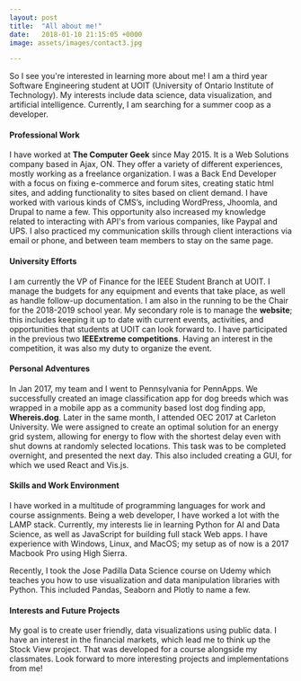 ```yaml
---
layout: post
title:  "All about me!"
date:   2018-01-10 21:15:05 +0000
image: assets/images/contact3.jpg

---
```



So I see you're interested in learning more about me! I am a third year Software Engineering student at UOIT (University of Ontario Institute of Technology). My interests include data science, data visualization, and artificial intelligence. Currently, I am searching for a summer coop as a developer.


#### Professional Work

I have worked at **The Computer Geek** since May 2015. It is a Web Solutions company based in Ajax, ON. They offer a variety of different experiences, mostly working as a freelance organization. I was a Back End Developer with a focus on fixing e-commerce and forum sites, creating static html sites, and adding functionality to sites based on client demand. I have worked with various kinds of CMS’s, including WordPress, Jhoomla, and Drupal to name a few. This opportunity also increased my knowledge related to interacting with API's from various companies, like Paypal and UPS. I also practiced my communication skills through client interactions via email or phone, and between team members to stay on the same page.


#### University Efforts

I am currently the VP of Finance for the IEEE Student Branch at UOIT. I manage the budgets for any equipment and events that take place, as well as handle follow-up documentation. I am also in the running to be the Chair for the 2018-2019 school year. My secondary role is to manage the **website**; this includes keeping it up to date with current events, activities, and opportunities that students at UOIT can look forward to. I have participated in the previous two **IEEExtreme competitions**. Having an interest in the competition, it was also my duty to organize the event. 


#### Personal Adventures

In Jan 2017, my team and I went to Pennsylvania for PennApps. We successfully created an image classification app for dog breeds which was wrapped in a mobile app as a community based lost dog finding app, **Whereis.dog**. Later in the same month, I attended OEC 2017 at Carleton University. We were assigned to create an optimal solution for an energy grid system, allowing for energy to flow with the shortest delay even with shut downs at randomly selected locations. This task was to be completed overnight, and presented the next day. This also included creating a GUI, for which we used React and Vis.js.


#### Skills and Work Environment

I have worked in a multitude of programming languages for work and course assignments. Being a web developer, I have worked a lot with the LAMP stack. Currently, my interests lie in learning Python for AI and Data Science, as well as JavaScript for building full stack Web apps. I have experience with Windows, Linux, and MacOS; my setup as of now is a 2017 Macbook Pro using High Sierra. 

Recently, I took the Jose Padilla Data Science course on Udemy which teaches you how to use visualization and data manipulation libraries with Python. This included Pandas, Seaborn and Plotly to name a few.


#### Interests and Future Projects

My goal is to create user friendly, data visualizations using public data. I have an interest in the financial markets, which lead me to think up the Stock View project. That was developed for a course alongside my classmates. Look forward to more interesting projects and implementations from me!
